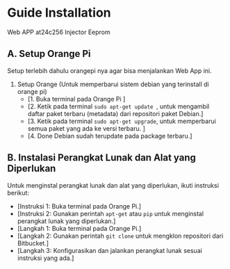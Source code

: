 # Guide Installation

Web APP at24c256 Injector Eeprom

## A. Setup Orange Pi

Setup terlebih dahulu orangepi nya agar bisa menjalankan Web App ini.

1.    Setup Orange (Untuk memperbarui sistem debian yang terinstall di orange pi)
      - [1. Buka terminal pada Orange Pi ]
      - [2. Ketik pada terminal ```sudo apt-get update ```, untuk mengambil daftar paket terbaru (metadata) dari repositori paket Debian.]
      - [3. Ketik pada terminal ```sudo apt-get upgrade```, untuk memperbarui semua paket yang ada ke versi terbaru. ]
      - [4. Done Debian sudah terupdate pada package terbaru.]

## B. Instalasi Perangkat Lunak dan Alat yang Diperlukan

Untuk menginstal perangkat lunak dan alat yang diperlukan, ikuti instruksi berikut:

- [Instruksi 1: Buka terminal pada Orange Pi.]
- [Instruksi 2: Gunakan perintah `apt-get` atau `pip` untuk menginstal perangkat lunak yang diperlukan.]
- [Langkah 1: Buka terminal pada Orange Pi.]
- [Langkah 2: Gunakan perintah `git clone` untuk mengklon repositori dari Bitbucket.]
- [Langkah 3: Konfigurasikan dan jalankan perangkat lunak sesuai instruksi yang ada.]
